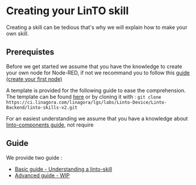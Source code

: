 # Creating your LinTO skill

Creating a skill can be tedious that's why we will explain how to make your own skill.

## Prerequistes
Before we get started we assume that you have the knowledge to create your own node for Node-RED, if not we recommand you to follow this [guide (create your first node)](https://nodered.org/docs/creating-nodes/first-node)

A template is provided for the following guide to ease the comprehension. The template can be found [here](https://ci.linagora.com/linagora/lgs/labs/Linto-Device/Linto-Backend/linto-skills-v2) or by cloning it with : `git clone https://ci.linagora.com/linagora/lgs/labs/Linto-Device/Linto-Backend/linto-skills-v2.git`

For an easiest understanding we assume that you have a knowledge about [linto-components guide](skills/components), not require

## Guide

We provide two guide :
 - [Basic guide - Understanding a linto-skill](skills/devguide/basic)
 - [Advanced guide - WIP](skills/devguide/basic) 